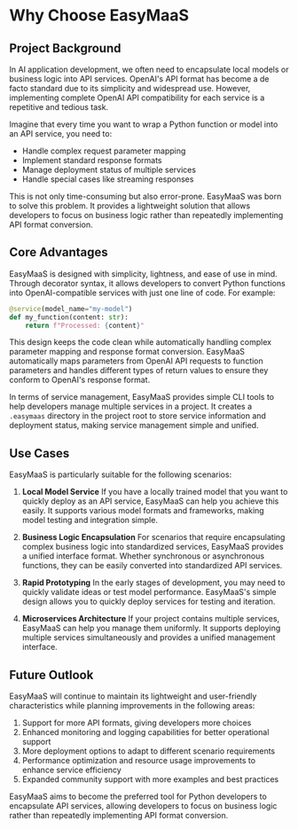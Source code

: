 # Why Choose EasyMaaS

## Project Background

In AI application development, we often need to encapsulate local models or business logic into API services. OpenAI's API format has become a de facto standard due to its simplicity and widespread use. However, implementing complete OpenAI API compatibility for each service is a repetitive and tedious task.

Imagine that every time you want to wrap a Python function or model into an API service, you need to:
- Handle complex request parameter mapping
- Implement standard response formats
- Manage deployment status of multiple services
- Handle special cases like streaming responses

This is not only time-consuming but also error-prone. EasyMaaS was born to solve this problem. It provides a lightweight solution that allows developers to focus on business logic rather than repeatedly implementing API format conversion.

## Core Advantages

EasyMaaS is designed with simplicity, lightness, and ease of use in mind. Through decorator syntax, it allows developers to convert Python functions into OpenAI-compatible services with just one line of code. For example:

```python
@service(model_name="my-model")
def my_function(content: str):
    return f"Processed: {content}"
```

This design keeps the code clean while automatically handling complex parameter mapping and response format conversion. EasyMaaS automatically maps parameters from OpenAI API requests to function parameters and handles different types of return values to ensure they conform to OpenAI's response format.

In terms of service management, EasyMaaS provides simple CLI tools to help developers manage multiple services in a project. It creates a `.easymaas` directory in the project root to store service information and deployment status, making service management simple and unified.

## Use Cases

EasyMaaS is particularly suitable for the following scenarios:

1. **Local Model Service**
   If you have a locally trained model that you want to quickly deploy as an API service, EasyMaaS can help you achieve this easily. It supports various model formats and frameworks, making model testing and integration simple.

2. **Business Logic Encapsulation**
   For scenarios that require encapsulating complex business logic into standardized services, EasyMaaS provides a unified interface format. Whether synchronous or asynchronous functions, they can be easily converted into standardized API services.

3. **Rapid Prototyping**
   In the early stages of development, you may need to quickly validate ideas or test model performance. EasyMaaS's simple design allows you to quickly deploy services for testing and iteration.

4. **Microservices Architecture**
   If your project contains multiple services, EasyMaaS can help you manage them uniformly. It supports deploying multiple services simultaneously and provides a unified management interface.

## Future Outlook

EasyMaaS will continue to maintain its lightweight and user-friendly characteristics while planning improvements in the following areas:

1. Support for more API formats, giving developers more choices
2. Enhanced monitoring and logging capabilities for better operational support
3. More deployment options to adapt to different scenario requirements
4. Performance optimization and resource usage improvements to enhance service efficiency
5. Expanded community support with more examples and best practices

EasyMaaS aims to become the preferred tool for Python developers to encapsulate API services, allowing developers to focus on business logic rather than repeatedly implementing API format conversion. 
